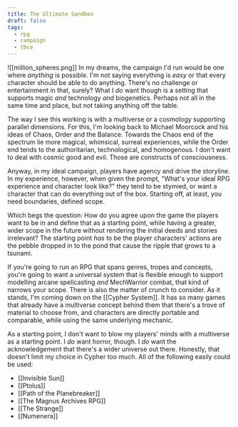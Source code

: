 ```yaml
---
title: The Ultimate Sandbox
draft: false
tags:
  - rpg
  - campaign
  - tbce
---
```

![[million_spheres.png]]
In my dreams, the campaign I'd run would be one where *anything* is possible. I'm not saying everything is *easy* or that every character should be able to do anything. There's no challenge or entertainment in that, surely? What I *do* want though is a setting that supports magic *and* technology *and* biogenetics. Perhaps not all in the same time and place, but not taking anything off the table.

The way I see this working is with a multiverse or a cosmology supporting parallel dimensions. For this, I'm looking back to Michael Moorcock and his ideas of Chaos, Order and the Balance. Towards the Chaos end of the spectrum lie more magical, whimsical, surreal experiences, while the Order end tends to the authoritarian, technological, and homogenous. I don't want to deal with cosmic good and evil. Those are constructs of consciousness.

Anyway, in my ideal campaign, players have agency and drive the storyline. In my experience, however, when given the prompt, "What's your ideal RPG experience and character look like?" they tend to be stymied, or want a character that can do everything out of the box. Starting off, at least, you need boundaries, defined scope.

Which begs the question: How do you agree upon the game the players want to be in and define that as a starting point, while having a greater, wider scope in the future without rendering the initial deeds and stories irrelevant? The starting point *has* to be the player characters' actions are the pebble dropped in to the pond that cause the ripple that grows to a tsunami.

If you're going to run an RPG that spans genres, tropes and concepts, you're going to want a universal system that is flexible enough to support modelling arcane spellcasting *and* MechWarrior combat, that kind of narrows your scope. There is also the matter of crunch to consider. As it stands, I'm coming down on the [[Cypher System]]. It has so many games that already have a multiverse concept behind them that there's a trove of material to choose from, and characters are directly portable and comparable, while using the same underlying mechanic.

As a starting point, I don't want to blow my players' minds with a multiverse as a starting point. I *do* want horror, though. I *do* want the acknowledgement that there's a wider universe out there. Honestly, that doesn't limit my choice in Cypher too much. All of the following easily could be used:
- [[Invisible Sun]]
- [[Ptolus]]
- [[Path of the Planebreaker]]
- [[The Magnus Archives RPG]]
- [[The Strange]]
- [[Numenera]]